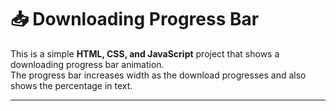 # 📥 Downloading Progress Bar

This is a simple **HTML, CSS, and JavaScript** project that shows a downloading progress bar animation.  
The progress bar increases width as the download progresses and also shows the percentage in text.

---

